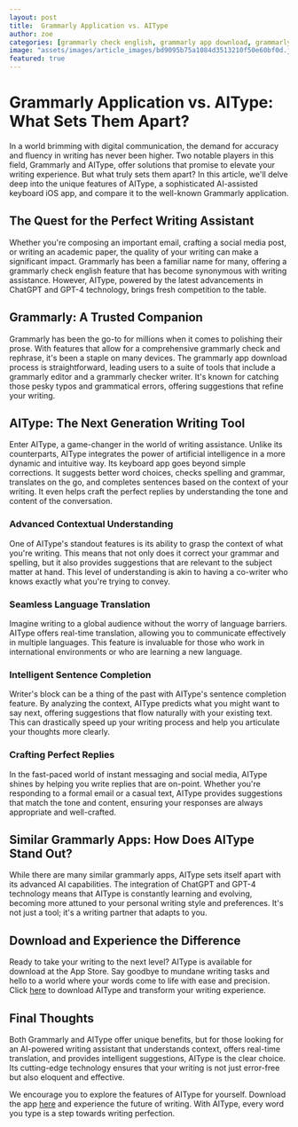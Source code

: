 ```yaml
---
layout: post
title:  Grammarly Application vs. AIType
author: zoe
categories: [grammarly check english, grammarly app download, grammarly download, grammarly check and rephrase, similar grammarly, grammarly editor, grammarly checker writer]
image: "assets/images/article_images/bd9095b75a1084d3513210f50e60bf0d.jpg"
featured: true
---
```


# Grammarly Application vs. AIType: What Sets Them Apart?

In a world brimming with digital communication, the demand for accuracy and fluency in writing has never been higher. Two notable players in this field, Grammarly and AIType, offer solutions that promise to elevate your writing experience. But what truly sets them apart? In this article, we'll delve deep into the unique features of AIType, a sophisticated AI-assisted keyboard iOS app, and compare it to the well-known Grammarly application.

## The Quest for the Perfect Writing Assistant

Whether you're composing an important email, crafting a social media post, or writing an academic paper, the quality of your writing can make a significant impact. Grammarly has been a familiar name for many, offering a grammarly check english feature that has become synonymous with writing assistance. However, AIType, powered by the latest advancements in ChatGPT and GPT-4 technology, brings fresh competition to the table.

## Grammarly: A Trusted Companion

Grammarly has been the go-to for millions when it comes to polishing their prose. With features that allow for a comprehensive grammarly check and rephrase, it's been a staple on many devices. The grammarly app download process is straightforward, leading users to a suite of tools that include a grammarly editor and a grammarly checker writer. It's known for catching those pesky typos and grammatical errors, offering suggestions that refine your writing.

## AIType: The Next Generation Writing Tool

Enter AIType, a game-changer in the world of writing assistance. Unlike its counterparts, AIType integrates the power of artificial intelligence in a more dynamic and intuitive way. Its keyboard app goes beyond simple corrections. It suggests better word choices, checks spelling and grammar, translates on the go, and completes sentences based on the context of your writing. It even helps craft the perfect replies by understanding the tone and content of the conversation.

### Advanced Contextual Understanding

One of AIType's standout features is its ability to grasp the context of what you're writing. This means that not only does it correct your grammar and spelling, but it also provides suggestions that are relevant to the subject matter at hand. This level of understanding is akin to having a co-writer who knows exactly what you're trying to convey.

### Seamless Language Translation

Imagine writing to a global audience without the worry of language barriers. AIType offers real-time translation, allowing you to communicate effectively in multiple languages. This feature is invaluable for those who work in international environments or who are learning a new language.

### Intelligent Sentence Completion

Writer's block can be a thing of the past with AIType's sentence completion feature. By analyzing the context, AIType predicts what you might want to say next, offering suggestions that flow naturally with your existing text. This can drastically speed up your writing process and help you articulate your thoughts more clearly.

### Crafting Perfect Replies

In the fast-paced world of instant messaging and social media, AIType shines by helping you write replies that are on-point. Whether you're responding to a formal email or a casual text, AIType provides suggestions that match the tone and content, ensuring your responses are always appropriate and well-crafted.

## Similar Grammarly Apps: How Does AIType Stand Out?

While there are many similar grammarly apps, AIType sets itself apart with its advanced AI capabilities. The integration of ChatGPT and GPT-4 technology means that AIType is constantly learning and evolving, becoming more attuned to your personal writing style and preferences. It's not just a tool; it's a writing partner that adapts to you.

## Download and Experience the Difference

Ready to take your writing to the next level? AIType is available for download at the App Store. Say goodbye to mundane writing tasks and hello to a world where your words come to life with ease and precision. Click [here](https://apps.apple.com/us/app/aitype-grammar-check-keyboard/id6469163944) to download AIType and transform your writing experience.

## Final Thoughts

Both Grammarly and AIType offer unique benefits, but for those looking for an AI-powered writing assistant that understands context, offers real-time translation, and provides intelligent suggestions, AIType is the clear choice. Its cutting-edge technology ensures that your writing is not just error-free but also eloquent and effective.

We encourage you to explore the features of AIType for yourself. Download the app [here](https://apps.apple.com/us/app/aitype-grammar-check-keyboard/id6469163944) and experience the future of writing. With AIType, every word you type is a step towards writing perfection.
